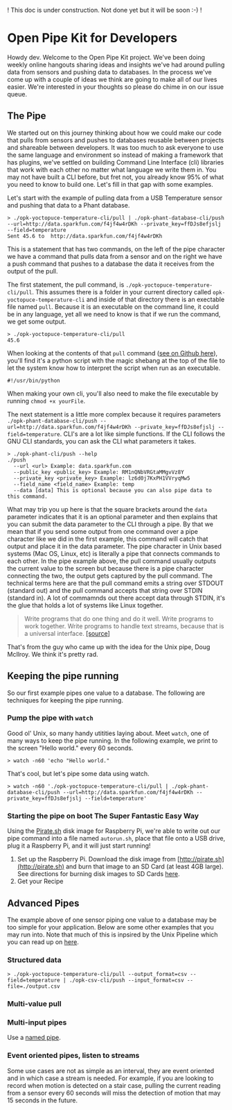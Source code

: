 ! This doc is under construction. Not done yet but it will be soon :-) !

# Open Pipe Kit for Developers
Howdy dev. Welcome to the Open Pipe Kit project. We've been doing weekly online hangouts sharing ideas and insights we've had around pulling data from sensors and pushing data to databases. In the process we've come up with a couple of ideas we think are going to make all of our lives easier. We're interested in your thoughts so please do chime in on our issue queue.


## The Pipe
We started out on this journey thinking about how we could make our code that pulls from sensors and pushes to databases reusable between projects and shareable between developers. It was too much to ask everyone to use the same language and environment so instead of making a framework that has plugins, we've settled on building Command Line Interface (cli) libraries that work with each other no matter what language we write them in. You may not have built a CLI before, but fret not, you already know 95% of what you need to know to build one. Let's fill in that gap with some examples.

Let's start with the example of pulling data from a USB Temperature sensor and pushing that data to a Phant database.  

```
> ./opk-yoctopuce-temperature-cli/pull | ./opk-phant-database-cli/push --url=http://data.sparkfun.com/f4jf4w4rDKh --private_key=ffDJs8efjslj --field=temperature
Sent 45.6 to  http://data.sparkfun.com/f4jf4w4rDKh
```
This is a statement that has two commands, on the left of the pipe character we have a command that pulls data from a sensor and on the right we have a push command that pushes to a database the data it receives from the output of the pull.

The first statement, the pull command, is `./opk-yoctopuce-temperature-cli/pull`. This assumes there is a folder in your current directory called `opk-yoctopuce-temperature-cli` and inside of that directory there is an exectable file named `pull`.  Because it is an executable on the command line, it could be in any language, yet all we need to know is that if we run the command, we get some output.
```
> ./opk-yoctopuce-temperature-cli/pull
45.6
```

When looking at the contents of that `pull` command ([see on Github here](https://github.com/openpipekit/opk-yoctopuce-temperature-cli/blob/master/pull)), you'll find it's a python script with the magic shebang at the top of the file to let the system know how to interpret the script when run as an executable.

```
#!/usr/bin/python
```

When making your own cli, you'll also need to make the file executable by running `chmod +x yourFile`.


The next statement is a little more complex because it requires parameters `./opk-phant-database-cli/push --url=http://data.sparkfun.com/f4jf4w4rDKh --private_key=ffDJs8efjslj --field=temperature`.  CLI's are a lot like simple functions. If the CLI follows the GNU CLI standards, you can ask the CLI what parameters it takes.  

```
> ./opk-phant-cli/push --help
./push
  --url <url> Example: data.sparkfun.com
  --public_key <public_key> Example: RM1nQNbVRGtaMMgvVz8Y
  --private_key <private_key> Example: lz6d0j7KxPH1VVryqMw5
  --field_name <field_name> Example: temp
  --data [data] This is optional because you can also pipe data to this command.
```

What may trip you up here is that the square brackets around the `data` parameter indicates that it is an optional parameter and then explains that you can submit the data parameter to the CLI through a pipe.  By that we mean that if you send some output from one command over a pipe character like we did in the first example, this command will catch that output and place it in the data parameter. The pipe character in Unix based systems (Mac OS, Linux, etc) is literally a pipe that connects commands to each other. In the pipe example above, the pull command usually outputs the current value to the screen but because there is a pipe character connecting the two, the output gets captured by the pull command. The technical terms here are that the pull command emits a string over STDOUT (standard out) and the pull command accepts that string over STDIN (standard in). A lot of commamnds out there accept data through STDIN, it's the glue that holds a lot of systems like Linux together.

> Write programs that do one thing and do it well. Write programs to work together. Write programs to handle text streams, because that is a universal interface. [[source]](https://en.wikipedia.org/wiki/Unix_philosophy#Doug_McIlroy_on_Unix_programming) 

That's from the guy who came up with the idea for the Unix pipe, Doug McIlroy. We think it's pretty rad.


## Keeping the pipe running
So our first example pipes one value to a database. The following are techniques for keeping the pipe running.


### Pump the pipe with `watch`
Good ol' Unix, so many handy utitities laying about. Meet `watch`, one of many ways to keep the pipe running. In the following example, we print to the screen "Hello world." every 60 seconds.

```
> watch -n60 'echo "Hello world."
```
That's cool, but let's pipe some data using watch.

```
> watch -n60 './opk-yoctopuce-temperature-cli/pull | ./opk-phant-database-cli/push --url=http://data.sparkfun.com/f4jf4w4rDKh --private_key=ffDJs8efjslj --field=temperature'
```


### Starting the pipe on boot The Super Fantastic Easy Way
Using the [Pirate.sh](http://pirate.sh) disk image for Raspberry Pi, we're able to write out our pipe command into a file named `autorun.sh`, place that file onto a USB drive, plug it a Raspberry Pi, and it will just start running! 

1. Set up the Raspberry Pi. Download the disk image from [http://pirate.sh](http://pirate.sh) and burn that image to an SD Card (at least 4GB large). See directions for burning disk images to SD Cards [here](https://www.raspberrypi.org/documentation/installation/installing-images/).
2. Get your Recipe  





## Advanced Pipes
The example above of one sensor piping one value to a database may be too simple for your application. Below are some other examples that you may run into. Note that much of this is inpsired by the Unix Pipeline which you can read up on [here](https://en.wikipedia.org/wiki/Pipeline_(Unix)).  

### Structured data
```
> ./opk-yoctopuce-temperature-cli/pull --output_format=csv --field=temperature | ./opk-csv-cli/push --input_format=csv --file=./output.csv
```

### Multi-value pull


### Multi-input pipes
Use a [named pipe](https://en.wikipedia.org/wiki/Named_pipe).


### Event oriented pipes, listen to streams
Some use cases are not as simple as an interval, they are event oriented and in which case a stream is needed. For example, if you are looking to record when motion is detected on a stair case, pulling the current reading from a sensor every 60 seconds will miss the detection of motion that may 15 seconds in the future.
